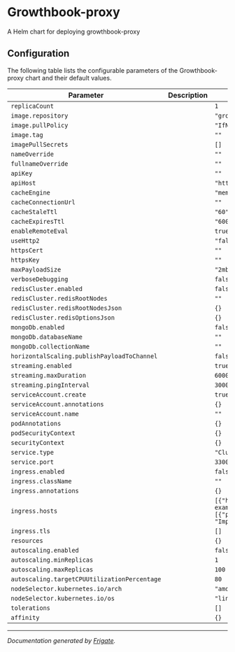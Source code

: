 
Growthbook-proxy
===========

A Helm chart for deploying growthbook-proxy


## Configuration

The following table lists the configurable parameters of the Growthbook-proxy chart and their default values.

| Parameter                | Description             | Default        |
| ------------------------ | ----------------------- | -------------- |
| `replicaCount` |  | `1` |
| `image.repository` |  | `"growthbook/proxy"` |
| `image.pullPolicy` |  | `"IfNotPresent"` |
| `image.tag` |  | `""` |
| `imagePullSecrets` |  | `[]` |
| `nameOverride` |  | `""` |
| `fullnameOverride` |  | `""` |
| `apiKey` |  | `""` |
| `apiHost` |  | `"https://api.growthbook.io"` |
| `cacheEngine` |  | `"memory"` |
| `cacheConnectionUrl` |  | `""` |
| `cacheStaleTtl` |  | `"60"` |
| `cacheExpiresTtl` |  | `"600"` |
| `enableRemoteEval` |  | `true` |
| `useHttp2` |  | `"false"` |
| `httpsCert` |  | `""` |
| `httpsKey` |  | `""` |
| `maxPayloadSize` |  | `"2mb"` |
| `verboseDebugging` |  | `false` |
| `redisCluster.enabled` |  | `false` |
| `redisCluster.redisRootNodes` |  | `""` |
| `redisCluster.redisRootNodesJson` |  | `{}` |
| `redisCluster.redisOptionsJson` |  | `{}` |
| `mongoDb.enabled` |  | `false` |
| `mongoDb.databaseName` |  | `""` |
| `mongoDb.collectionName` |  | `""` |
| `horizontalScaling.publishPayloadToChannel` |  | `false` |
| `streaming.enabled` |  | `true` |
| `streaming.maxDuration` |  | `60000` |
| `streaming.pingInterval` |  | `30000` |
| `serviceAccount.create` |  | `true` |
| `serviceAccount.annotations` |  | `{}` |
| `serviceAccount.name` |  | `""` |
| `podAnnotations` |  | `{}` |
| `podSecurityContext` |  | `{}` |
| `securityContext` |  | `{}` |
| `service.type` |  | `"ClusterIP"` |
| `service.port` |  | `3300` |
| `ingress.enabled` |  | `false` |
| `ingress.className` |  | `""` |
| `ingress.annotations` |  | `{}` |
| `ingress.hosts` |  | `[{"host": "chart-example.local", "paths": [{"path": "/", "pathType": "ImplementationSpecific"}]}]` |
| `ingress.tls` |  | `[]` |
| `resources` |  | `{}` |
| `autoscaling.enabled` |  | `false` |
| `autoscaling.minReplicas` |  | `1` |
| `autoscaling.maxReplicas` |  | `100` |
| `autoscaling.targetCPUUtilizationPercentage` |  | `80` |
| `nodeSelector.kubernetes.io/arch` |  | `"amd64"` |
| `nodeSelector.kubernetes.io/os` |  | `"linux"` |
| `tolerations` |  | `[]` |
| `affinity` |  | `{}` |



---
_Documentation generated by [Frigate](https://frigate.readthedocs.io)._

